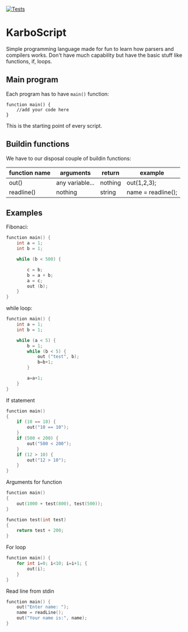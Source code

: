 [![Tests](https://github.com/karboosx/karboscript/actions/workflows/tests.yml/badge.svg?branch=master)](https://github.com/karboosx/karboscript/actions/workflows/tests.yml)

# KarboScript

Simple programming language made for fun to learn how parsers and compilers works. Don't have much capability but have the basic stuff like functions, if, loops.

## Main program

Each program has to have `main()` function:
```
function main() {
    //add your code here
}
```

This is the starting point of every script.


## Buildin functions

We have to our disposal couple of buildin functions:

| function name | arguments | return | example |
|---------------|-----------|--------|---------|
| out() | any variable... | nothing | out(1,2,3); |
| readline() | nothing | string | name = readline(); |

## Examples

Fibonaci:
```c
function main() {
    int a = 1;
    int b = 1;

    while (b < 500) {

        c = b;
        b = a + b;
        a = c;
        out (b);
    }
}
```

while loop:
```c
function main() {
    int a = 1;
    int b = 1;

    while (a < 5) {
        b = 1;
        while (b < 5) {
            out ("test", b);
            b=b+1;
        }

        a=a+1;
    }
}

```

If statement
```c
function main()
{
    if (10 == 10) {
        out("10 == 10");
    }
    if (500 < 200) {
        out("500 < 200");
    }
    if (12 > 10) {
        out("12 > 10");
    }
}
```

Arguments for function
```c
function main()
{
    out(1000 + test(800), test(500));
}

function test(int test)
{
    return test + 200;
}
```

For loop
```c
function main() {
    for int i=0; i<10; i=i+1; {
        out(i);
    }
}
```

Read line from stdin
```c
function main() {
    out("Enter name: ");
    name = readLine();
    out("Your name is:", name);
}
```
